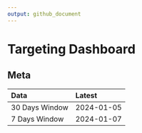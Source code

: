 ```yaml
---
output: github_document
---
```


# Targeting Dashboard



## Meta


|Data           |Latest     |
|:--------------|:----------|
|30 Days Window |2024-01-05 |
|7 Days Window  |2024-01-07 |
